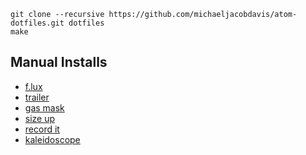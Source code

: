 ```
git clone --recursive https://github.com/michaeljacobdavis/atom-dotfiles.git dotfiles
make
```

## Manual Installs
- [f.lux](https://justgetflux.com/dlmac.html)
- [trailer](http://ptsochantaris.github.io/trailer/)
- [gas mask](https://github.com/2ndalpha/gasmask)
- [size up](http://www.irradiatedsoftware.com/sizeup/)
- [record it](http://recordit.co/latest)
- [kaleidoscope](http://www.kaleidoscopeapp.com/)
